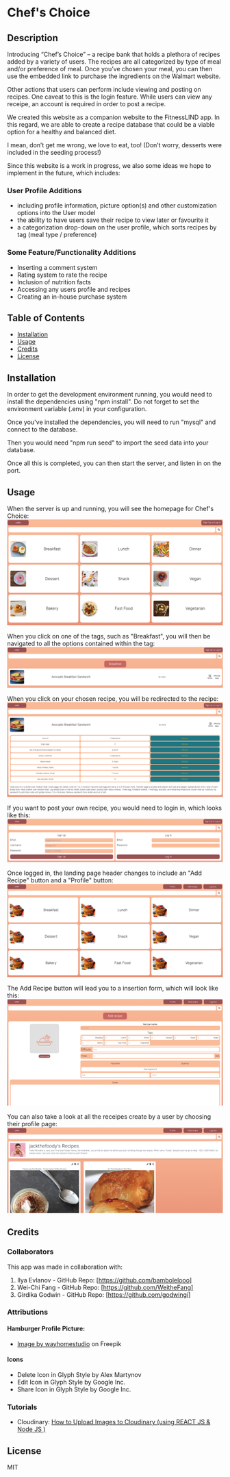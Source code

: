 # Chef's Choice

## Description

Introducing “Chef’s Choice” – a recipe bank that holds a plethora of recipes added by a variety of users. The recipes are all categorized by type of meal and/or preference of meal. Once you’ve chosen your meal, you can then use the embedded link to purchase the ingredients on the Walmart website.

Other actions that users can perform include viewing and posting on recipes. One caveat to this is the login feature. While users can view any receipe, an account is required in order to post a recipe.

We created this website as a companion website to the FitnessLIND app. In this regard, we are able to create a recipe database that could be a viable option for a healthy and balanced diet.

I mean, don’t get me wrong, we love to eat, too! (Don’t worry, desserts were included in the seeding process!)

Since this website is a work in progress, we also some ideas we hope to implement in the future, which includes:

### User Profile Additions

-   including profile information, picture option(s) and other customization options into the User model
-   the ability to have users save their recipe to view later or favourite it
-   a categorization drop-down on the user profile, which sorts recipes by tag (meal type / preference)

### Some Feature/Functionality Additions

-   Inserting a comment system
-   Rating system to rate the recipe
-   Inclusion of nutrition facts
-   Accessing any users profile and recipes
-   Creating an in-house purchase system

## Table of Contents

-   [Installation](#installation)
-   [Usage](#usage)
-   [Credits](#credits)
-   [License](#license)

## Installation

In order to get the development environment running, you would need to install the dependencies using "npm install". Do not forget to set the environment variable (.env) in your configuration.

Once you've installed the dependencies, you will need to run "mysql" and connect to the database.

Then you would need "npm run seed" to import the seed data into your database.

Once all this is completed, you can then start the server, and listen in on the port.

## Usage

When the server is up and running, you will see the homepage for Chef's Choice:
![Screenshot](public/images/homepage.png)

When you click on one of the tags, such as "Breakfast", you will then be navigated to all the options contained within the tag:
![Screenshot](public/images/tag.png)

When you click on your chosen recipe, you will be redirected to the recipe:
![Screenshot](public/images/recipe.png)

If you want to post your own recipe, you would need to login in, which looks like this:
![Screenshot](public/images/login.png)

Once logged in, the landing page header changes to include an "Add Recipe" button and a "Profile" button:
![Screenshot](public/images/loginLanding.png)

The Add Recipe button will lead you to a insertion form, which will look like this:
![Screenshot](public/images/addRecipe.png)

You can also take a look at all the receipes create by a user by choosing their profile page:
![Screenshot](public/images/profile.png)

## Credits

### Collaborators

This app was made in collaboration with:

1. Ilya Evlanov - GitHub Repo: [https://github.com/bambolelooo]
2. Wei-Chi Fang - GitHub Repo: [https://github.com/WeitheFang]
3. Girdika Godwin - GitHub Repo: [https://github.com/godwingi]

### Attributions

#### Hamburger Profile Picture:

-   <a href="https://www.freepik.com/free-photo/man-eats-greedily-delicious-hamburger-feels-very-hungry-consumes-fast-food-wears-round-spectacles-jumper_16075283.htm#query=person%20eating&position=1&from_view=keyword">Image by wayhomestudio</a> on Freepik

#### Icons

-   Delete Icon in Glyph Style by Alex Martynov
-   Edit Icon in Glyph Style by Google Inc.
-   Share Icon in Glyph Style by Google Inc.

### Tutorials

-   Cloudinary: <a href="https://www.youtube.com/watch?v=3o1Z5N9TeuQ&t=567s">How to Upload Images to Cloudinary (using REACT JS & Node JS )</a>

## License

MIT
